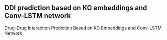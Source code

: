 ## DDI prediction based on KG embeddings and Conv-LSTM network
Drug-Drug Interaction Prediction Based on KG Embeddings and Conv-LSTM Network 
